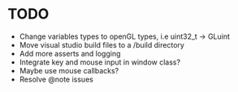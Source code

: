 # TODO

- Change variables types to openGL types, i.e uint32_t -> GLuint 
- Move visual studio build files to a /build directory
- Add more asserts and logging
- Integrate key and mouse input in window class?
- Maybe use mouse callbacks?
- Resolve @note issues